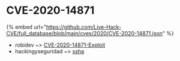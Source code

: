 # CVE-2020-14871
{% embed url="https://github.com/Live-Hack-CVE/full_database/blob/main/cves/2020/CVE-2020-14871.json" %}

* robidev ~> [CVE-2020-14871-Exploit](https://www.alice-snow.ru/2020/database/cve-2020-14871/cve-2020-14871-exploit-robidev)
* hackingyseguridad ~> [ssha](https://www.alice-snow.ru/2020/database/cve-2020-14871/ssha-hackingyseguridad)